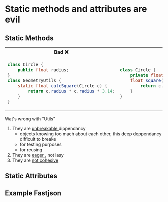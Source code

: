 # Static methods and attributes are evil

## Static Methods

<table><tr>
    <th> Bad ❌</th>
    <th> Good ✅</th>
</tr>
<tr>
<td>

```java
class Circle {
    public float radius;
}
class GeometryUtils {
    static float calcSquare(Circle c) {
        return c.radius * c.radius * 3.14;
    }
}
```

</td><td>

```java
class Circle {
    private float radius;   // State
    float square() {        // Bihavior
        return c.radius * c.radius * 3.14;
    }
}


```

</td></tr></table>

Wat's wrong with "Utils"

1. They are <u> unbreakable </u> dippendancy
    - objects knowing too mach about each other, this deep deppendancy difficult to breake
    - for testing purposes
    - for reusing
2. They are <u> eager </u>, not lasy
3. They are <u> not cohesive </u>

## Static Attributes

## Example Fastjson
